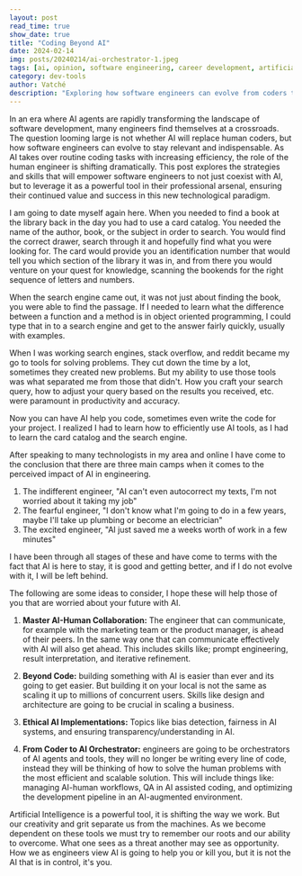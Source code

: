 ```yaml
---
layout: post
read_time: true
show_date: true
title: "Coding Beyond AI"
date: 2024-02-14
img: posts/20240214/ai-orchestrator-1.jpeg
tags: [ai, opinion, software engineering, career development, artificial intelligence]
category: dev-tools
author: Vatché
description: "Exploring how software engineers can evolve from coders to AI orchestrators, mastering collaboration with AI tools while maintaining their unique human value in the development process."
---
```


In an era where AI agents are rapidly transforming the landscape of software development, many engineers find themselves at a crossroads. The question looming large is not whether AI will replace human coders, but how software engineers can evolve to stay relevant and indispensable. As AI takes over routine coding tasks with increasing efficiency, the role of the human engineer is shifting dramatically. This post explores the strategies and skills that will empower software engineers to not just coexist with AI, but to leverage it as a powerful tool in their professional arsenal, ensuring their continued value and success in this new technological paradigm.

I am going to date myself again here. When you needed to find a book at the library back in the day you had to use a card catalog. You needed the name of the author, book, or the subject in order to search. You would find the correct drawer, search through it and hopefully find what you were looking for. The card would provide you an identification number that would tell you which section of the library it was in, and from there you would venture on your quest for knowledge, scanning the bookends for the right sequence of letters and numbers.

When the search engine came out, it was not just about finding the book, you were able to find the passage. If I needed to learn what the difference between a function and a method is in object oriented programming, I could type that in to a search engine and get to the answer fairly quickly, usually with examples.

When I was working search engines, stack overflow, and reddit became my go to tools for solving problems. They cut down the time by a lot, sometimes they created new problems. But my ability to use those tools was what separated me from those that didn't. How you craft your search query, how to adjust your query based on the results you received, etc. were paramount in productivity and accuracy.

Now you can have AI help you code, sometimes even write the code for your project. I realized I had to learn how to efficiently use AI tools, as I had to learn the card catalog and the search engine.

After speaking to many technologists in my area and online I have come to the conclusion that there are three main camps when it comes to the perceived impact of AI in engineering.

1. The indifferent engineer, "AI can't even autocorrect my texts, I'm not worried about it taking my job"
2. The fearful engineer, "I don't know what I'm going to do in a few years, maybe I'll take up plumbing or become an electrician"
3. The excited engineer, "AI just saved me a weeks worth of work in a few minutes"

I have been through all stages of these and have come to terms with the fact that AI is here to stay, it is good and getting better, and if I do not evolve with it, I will be left behind.

The following are some ideas to consider, I hope these will help those of you that are worried about your future with AI.

1. **Master AI-Human Collaboration:** The engineer that can communicate, for example with the marketing team or the product manager, is ahead of their peers. In the same way one that can communicate effectively with AI will also get ahead. This includes skills like; prompt engineering, result interpretation, and iterative refinement.

2. **Beyond Code:** building something with AI is easier than ever and its going to get easier. But building it on your local is not the same as scaling it up to millions of concurrent users. Skills like design and architecture are going to be crucial in scaling a business.

3. **Ethical AI Implementations:** Topics like bias detection, fairness in AI systems, and ensuring transparency/understanding in AI.

4. **From Coder to AI Orchestrator:** engineers are going to be orchestrators of AI agents and tools, they will no longer be writing every line of code, instead they will be thinking of how to solve the human problems with the most efficient and scalable solution. This will include things like: managing AI-human workflows, QA in AI assisted coding, and optimizing the development pipeline in an AI-augmented environment.

Artificial Intelligence is a powerful tool, it is shifting the way we work. But our creativity and grit separate us from the machines. As we become dependent on these tools we must try to remember our roots and our ability to overcome. What one sees as a threat another may see as opportunity. How we as engineers view AI is going to help you or kill you, but it is not the AI that is in control, it's you.